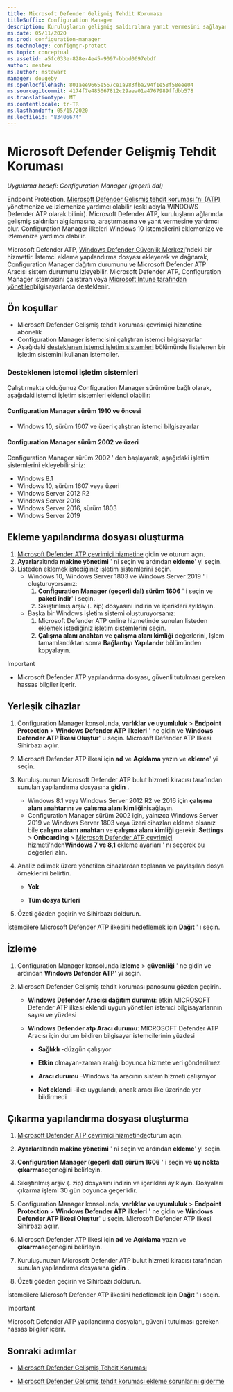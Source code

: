 ```yaml
---
title: Microsoft Defender Gelişmiş Tehdit Koruması
titleSuffix: Configuration Manager
description: Kuruluşların gelişmiş saldırılara yanıt vermesini sağlayan yeni bir hizmet olan Microsoft Defender Gelişmiş tehdit koruması 'nı yönetmeyi ve izlemeyi öğrenin.
ms.date: 05/11/2020
ms.prod: configuration-manager
ms.technology: configmgr-protect
ms.topic: conceptual
ms.assetid: a5fc033e-828e-4e45-9097-bbbd0697ebdf
author: mestew
ms.author: mstewart
manager: dougeby
ms.openlocfilehash: 801aee9665e567ce1a983fba294f1e58f58eee04
ms.sourcegitcommit: 4174f7e485067812c29aea01a4767989ffdbb578
ms.translationtype: MT
ms.contentlocale: tr-TR
ms.lasthandoff: 05/15/2020
ms.locfileid: "83406674"
---
```

# <a name="microsoft-defender-advanced-threat-protection"></a>Microsoft Defender Gelişmiş Tehdit Koruması

*Uygulama hedefi: Configuration Manager (geçerli dal)*

Endpoint Protection, [Microsoft Defender Gelişmiş tehdit koruması 'nı (ATP)](https://docs.microsoft.com/windows/security/threat-protection/microsoft-defender-atp/microsoft-defender-advanced-threat-protection) yönetmenize ve izlemenize yardımcı olabilir (eski adıyla WINDOWS Defender ATP olarak bilinir). Microsoft Defender ATP, kuruluşların ağlarında gelişmiş saldırıları algılamasına, araştırmasına ve yanıt vermesine yardımcı olur. Configuration Manager ilkeleri Windows 10 istemcilerini eklemenize ve izlemenize yardımcı olabilir.

Microsoft Defender ATP, [Windows Defender Güvenlik Merkezi](https://securitycenter.windows.com)'ndeki bir hizmettir. İstemci ekleme yapılandırma dosyası ekleyerek ve dağıtarak, Configuration Manager dağıtım durumunu ve Microsoft Defender ATP Aracısı sistem durumunu izleyebilir. Microsoft Defender ATP, Configuration Manager istemcisini çalıştıran veya [Microsoft Intune tarafından yönetilen](https://docs.microsoft.com/intune/protect/advanced-threat-protection)bilgisayarlarda desteklenir.

## <a name="prerequisites"></a>Ön koşullar

- Microsoft Defender Gelişmiş tehdit koruması çevrimiçi hizmetine abonelik  
- Configuration Manager istemcisini çalıştıran istemci bilgisayarlar
- Aşağıdaki [desteklenen istemci işletim sistemleri](#bkmk_os) bölümünde listelenen bir işletim sistemini kullanan istemciler.

### <a name="supported-client-operating-systems"></a><a name="bkmk_os"></a>Desteklenen istemci işletim sistemleri
Çalıştırmakta olduğunuz Configuration Manager sürümüne bağlı olarak, aşağıdaki istemci işletim sistemleri eklendi olabilir:

#### <a name="configuration-manager-version-1910-and-prior"></a>Configuration Manager sürüm 1910 ve öncesi

- Windows 10, sürüm 1607 ve üzeri çalıştıran istemci bilgisayarlar

#### <a name="configuration-manager-version-2002-and-later"></a>Configuration Manager sürüm 2002 ve üzeri
<!--5229962-->
Configuration Manager sürüm 2002 ' den başlayarak, aşağıdaki işletim sistemlerini ekleyebilirsiniz:

- Windows 8.1
- Windows 10, sürüm 1607 veya üzeri
- Windows Server 2012 R2
- Windows Server 2016
- Windows Server 2016, sürüm 1803
- Windows Server 2019

## <a name="create-an-onboarding-configuration-file"></a>Ekleme yapılandırma dosyası oluşturma

1. [Microsoft Defender ATP çevrimiçi hizmetine](https://securitycenter.windows.com/) gidin ve oturum açın.
1. **Ayarlar**altında **makine yönetimi** ' ni seçin ve ardından **ekleme**' yi seçin.
1. Listeden eklemek istediğiniz işletim sistemlerini seçin.
   - Windows 10, Windows Server 1803 ve Windows Server 2019 ' i oluşturuyorsanız:
      1. **Configuration Manager (geçerli dal) sürüm 1606** ' i seçin ve **paketi indir**' i seçin.
      1. Sıkıştırılmış arşiv (. zip) dosyasını indirin ve içerikleri ayıklayın.
   - Başka bir Windows işletim sistemi oluşturuyorsanız:
      1. Microsoft Defender ATP online hizmetinde sunulan listeden eklemek istediğiniz işletim sistemlerini seçin.
      1. **Çalışma alanı anahtarı** ve **çalışma alanı kimliği** değerlerini, Işlem tamamlandıktan sonra **Bağlantıyı Yapılandır** bölümünden kopyalayın.

> [!IMPORTANT]
> - Microsoft Defender ATP yapılandırma dosyası, güvenli tutulması gereken hassas bilgiler içerir.

## <a name="onboard-devices"></a>Yerleşik cihazlar

1. Configuration Manager konsolunda, **varlıklar ve uyumluluk**  >  **Endpoint Protection**  >  **Windows Defender ATP ilkeleri** ' ne gidin ve **Windows Defender ATP İlkesi Oluştur**' u seçin. Microsoft Defender ATP Ilkesi Sihirbazı açılır.  
1. Microsoft Defender ATP ilkesi için **ad** ve **Açıklama** yazın ve **ekleme**' yi seçin.
1. Kuruluşunuzun Microsoft Defender ATP bulut hizmeti kiracısı tarafından sunulan yapılandırma dosyasına **gidin** .
   - Windows 8.1 veya Windows Server 2012 R2 ve 2016 için **çalışma alanı anahtarını** ve **çalışma alanı kimliğini**sağlayın.
   - Configuration Manager sürüm 2002 için, yalnızca Windows Server 2019 ve Windows Server 1803 veya üzeri cihazları ekleme olsanız bile **çalışma alanı anahtarı** ve **çalışma alanı kimliği** gerekir. **Settings**  >  **Onboarding**  >  [Microsoft Defender ATP çevrimiçi hizmeti](https://securitycenter.windows.com/)'nden**Windows 7 ve 8,1** ekleme ayarları ' nı seçerek bu değerleri alın. <!--7054188-->
1. Analiz edilmek üzere yönetilen cihazlardan toplanan ve paylaşılan dosya örneklerini belirtin.  

   - **Yok**

   - **Tüm dosya türleri**  
1. Özeti gözden geçirin ve Sihirbazı doldurun.  

İstemcilere Microsoft Defender ATP ilkesini hedeflemek için **Dağıt** ' ı seçin.

## <a name="monitor"></a>İzleme

1. Configuration Manager konsolunda **izleme**  >  **güvenliği** ' ne gidin ve ardından **Windows Defender ATP**' yi seçin.  

1. Microsoft Defender Gelişmiş tehdit koruması panosunu gözden geçirin.  

    - **Windows Defender Aracısı dağıtım durumu**: etkin MICROSOFT Defender ATP ilkesi eklendi uygun yönetilen istemci bilgisayarlarının sayısı ve yüzdesi  

    - **Windows Defender atp Aracı durumu**: MICROSOFT Defender ATP Aracısı için durum bildiren bilgisayar istemcilerinin yüzdesi  

        - **Sağlıklı** -düzgün çalışıyor  

        - **Etkin** olmayan-zaman aralığı boyunca hizmete veri gönderilmez  

        - **Aracı durumu** -Windows 'ta aracının sistem hizmeti çalışmıyor  

        - **Not eklendi** -ilke uygulandı, ancak aracı ilke üzerinde yer bildirmedi  

## <a name="create-an-offboarding-configuration-file"></a>Çıkarma yapılandırma dosyası oluşturma  

1. [Microsoft Defender ATP çevrimiçi hizmetinde](https://securitycenter.windows.com/)oturum açın.

1. **Ayarlar**altında **makine yönetimi** ' ni seçin ve ardından **ekleme**' yi seçin.  

1. **Configuration Manager (geçerli dal) sürüm 1606** ' i seçin ve **uç nokta çıkarma**seçeneğini belirleyin.  

1. Sıkıştırılmış arşiv (. zip) dosyasını indirin ve içerikleri ayıklayın. Dosyaları çıkarma işlemi 30 gün boyunca geçerlidir.

1. Configuration Manager konsolunda, **varlıklar ve uyumluluk**  >  **Endpoint Protection**  >  **Windows Defender ATP ilkeleri** ' ne gidin ve **Windows Defender ATP İlkesi Oluştur**' u seçin. Microsoft Defender ATP Ilkesi Sihirbazı açılır.  

1. Microsoft Defender ATP ilkesi için **ad** ve **Açıklama** yazın ve **çıkarma**seçeneğini belirleyin.

1. Kuruluşunuzun Microsoft Defender ATP bulut hizmeti kiracısı tarafından sunulan yapılandırma dosyasına **gidin** .

1. Özeti gözden geçirin ve Sihirbazı doldurun.  

İstemcilere Microsoft Defender ATP ilkesini hedeflemek için **Dağıt** ' ı seçin.  

> [!IMPORTANT]
> Microsoft Defender ATP yapılandırma dosyaları, güvenli tutulması gereken hassas bilgiler içerir.

## <a name="next-steps"></a>Sonraki adımlar

- [Microsoft Defender Gelişmiş Tehdit Koruması](https://docs.microsoft.com/windows/security/threat-protection/microsoft-defender-atp/microsoft-defender-advanced-threat-protection)

- [Microsoft Defender Gelişmiş tehdit koruması ekleme sorunlarını giderme](https://docs.microsoft.com/windows/security/threat-protection/microsoft-defender-atp/troubleshoot-onboarding)
